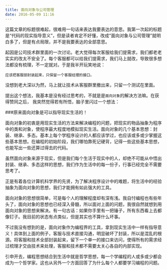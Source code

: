 ```yaml
---
title: 面向对象与公司管理
date: 2016-05-09 11:16
---
```

这篇文章的标题很难起，很难用一句话来表达我要表达的意思。我第一次起的标题是“代码的现实指导意义”，但是读者肯定不好懂，改成“面向对象与公司管理”就明白多了，但是有点局限，并不是我要表达的全部意思。

起因是公司技术群里面的一次讨论。老大觉得每次客服给我们提需求，我们都老老实实的改太不安全了。每个客服都可以给我们提需求，我们马上就改，导致很多想法都没有梳理，不一定就对。于是我半开玩笑地说：

    应该把客服部封装起来，只保留一个客服经理的接口。

没想到老大深以为然，马上就让技术从客服群里撤出来，只留一个测试在里面。

提出这个想法，我基本是没有经过思考的，不就是是`面向对象`的解决方法嘛。在获得赞同之后，
我突然觉得若有所悟，脑子里闪过一个想法：

###原来面向对象是可以指导现实生活的！

面向对象的初衷是用现实生活的方法来解决编程的问题，把现实的物品抽象为程序中的类和对象，使程序最大程度地模拟现实生活。面向对象的几个基本思想：封装、继承、多态。基本上每个学程序设计的人都应该学过，也应该或多或少掌握这些基本思想。在编程的初始阶段，我们哪怕靠死记硬背，记得一些这些基本思想，也能写出一些还算过得去的代码。

虽然面向对象来源于现实，但是我们每个生活于现实中的人，却绝不可能从中悟出封装、继承、多态这样的思想，我们作为生活中的每一份子，行事已经完全不需要思考了。

正是有着各位计算机科学界的先贤，为了解决程序设计中的难题，将生活中的经验抽象为面向对象的思想，我们才能拥有如此强大的工具。

面向对象的思想很简单，可是每个人的理解程度却有深有浅。我自忖编程也有些年头了，面向对象的思想也已经深入骨髓，所以面对上面的问题，我很自然就想到用面向对象的思想来解决。有一句古话：如果你手里有一把锤子，所有东西看上去都像钉子。我目前的状态有点类似，但是其实也不算什么坏事。

不过我没有想到的是，面向对象作为编程界的工具，拿到现实生活中一样有指导意义！具体到上面的例子，客服与技术直接沟通，明显破坏了封装，所以是混乱的根源。将客服和技术全部封装起来，留下一个单一的接口来访问，使得所有的需求经过梳理才交由技术来处理，客服和技术都不需要太关心各自的内部实现。

引申开去，编程思想结合到生活中就是哲学思想，每一个学编程的人或多或少都会成为一个哲学家。这也从另外一个方面回答了为什么每个人都要学习编程的问题。